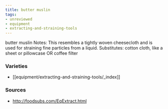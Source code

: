 ```yaml
---
title: butter muslin
tags:
- unreviewed
- equipment
- extracting-and-straining-tools
---
```

butter muslin Notes: This resembles a tightly woven cheesecloth and is used for straining fine particles from a liquid. Substitutes: cotton cloth, like a sheet or pillowcase OR coffee filter

### Varieties
* [[equipment/extracting-and-straining-tools/_index]]

### Sources
* http://foodsubs.com/EqExtract.html
